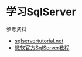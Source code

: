 # 学习SqlServer

参考资料
- [sqlservertutorial.net](https://www.sqlservertutorial.net/)
- [微软官方SqlServer教程](https://learn.microsoft.com/en-us/sql/sql-server/tutorials-for-sql-server-2016?view=sql-server-ver16)